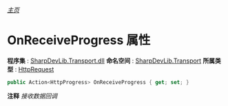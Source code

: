 ###### [主页](./Index.md "主页")
# OnReceiveProgress 属性
**程序集** : [SharpDevLib.Transport.dll](./SharpDevLib.Transport.assembly.md "SharpDevLib.Transport.dll")
**命名空间** : [SharpDevLib.Transport](./SharpDevLib.Transport.namespace.md "SharpDevLib.Transport")
**所属类型** : [HttpRequest](./SharpDevLib.Transport.HttpRequest.md "HttpRequest")
``` csharp
public Action<HttpProgress> OnReceiveProgress { get; set; }
```
**注释**
*接收数据回调*

